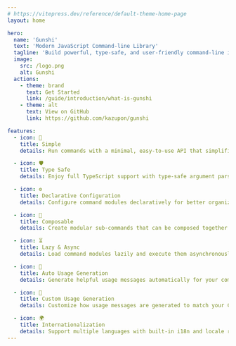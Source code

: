 ```yaml
---
# https://vitepress.dev/reference/default-theme-home-page
layout: home

hero:
  name: 'Gunshi'
  text: 'Modern JavaScript Command-line Library'
  tagline: 'Build powerful, type-safe, and user-friendly command-line interfaces with ease'
  image:
    src: /logo.png
    alt: Gunshi
  actions:
    - theme: brand
      text: Get Started
      link: /guide/introduction/what-is-gunshi
    - theme: alt
      text: View on GitHub
      link: https://github.com/kazupon/gunshi

features:
  - icon: 📏
    title: Simple
    details: Run commands with a minimal, easy-to-use API that simplifies CLI development.

  - icon: 🛡️
    title: Type Safe
    details: Enjoy full TypeScript support with type-safe argument parsing and option resolution.

  - icon: ⚙️
    title: Declarative Configuration
    details: Configure command modules declaratively for better organization and maintainability.

  - icon: 🧩
    title: Composable
    details: Create modular sub-commands that can be composed together for complex CLIs.

  - icon: ⏳
    title: Lazy & Async
    details: Load command modules lazily and execute them asynchronously for better performance.

  - icon: 📜
    title: Auto Usage Generation
    details: Generate helpful usage messages automatically for your commands.

  - icon: 🎨
    title: Custom Usage Generation
    details: Customize how usage messages are generated to match your CLI's style.

  - icon: 🌍
    title: Internationalization
    details: Support multiple languages with built-in i18n and locale resource lazy loading.
---
```

